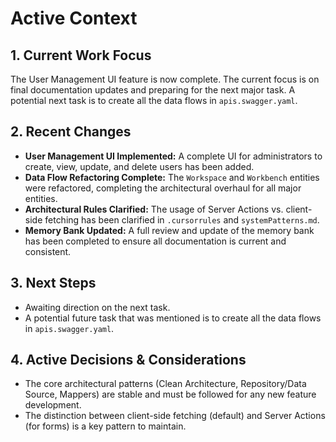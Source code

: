 # Active Context

## 1. Current Work Focus

The User Management UI feature is now complete. The current focus is on final documentation updates and preparing for the next major task. A potential next task is to create all the data flows in `apis.swagger.yaml`.

## 2. Recent Changes

- **User Management UI Implemented:** A complete UI for administrators to create, view, update, and delete users has been added.
- **Data Flow Refactoring Complete:** The `Workspace` and `Workbench` entities were refactored, completing the architectural overhaul for all major entities.
- **Architectural Rules Clarified:** The usage of Server Actions vs. client-side fetching has been clarified in `.cursorrules` and `systemPatterns.md`.
- **Memory Bank Updated:** A full review and update of the memory bank has been completed to ensure all documentation is current and consistent.

## 3. Next Steps

- Awaiting direction on the next task.
- A potential future task that was mentioned is to create all the data flows in `apis.swagger.yaml`.

## 4. Active Decisions & Considerations

- The core architectural patterns (Clean Architecture, Repository/Data Source, Mappers) are stable and must be followed for any new feature development.
- The distinction between client-side fetching (default) and Server Actions (for forms) is a key pattern to maintain.
